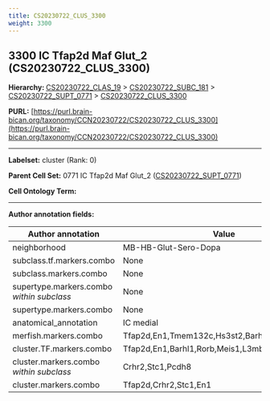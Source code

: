 ```yaml
---
title: CS20230722_CLUS_3300
weight: 3300
---
```

## 3300 IC Tfap2d Maf Glut_2 (CS20230722_CLUS_3300)
<b>Hierarchy: </b>
[CS20230722_CLAS_19](../CS20230722_CLAS_19) >
[CS20230722_SUBC_181](../CS20230722_SUBC_181) >
[CS20230722_SUPT_0771](../CS20230722_SUPT_0771) >
[CS20230722_CLUS_3300](../CS20230722_CLUS_3300)

**PURL:** [https://purl.brain-bican.org/taxonomy/CCN20230722/CS20230722_CLUS_3300](https://purl.brain-bican.org/taxonomy/CCN20230722/CS20230722_CLUS_3300)

---


**Labelset:** cluster (Rank: 0)

**Parent Cell Set:** 0771 IC Tfap2d Maf Glut_2 ([CS20230722_SUPT_0771](../CS20230722_SUPT_0771))



**Cell Ontology Term:** 

[MARKER GENES.]: #


---

[TRANSFERRED ANNOTATIONS.]: #


[AUTHOR ANNOTATION FIELDS.]: #


**Author annotation fields:**

| Author annotation | Value |
|-------------------|-------|
|neighborhood|MB-HB-Glut-Sero-Dopa|
|subclass.tf.markers.combo|None|
|subclass.markers.combo|None|
|supertype.markers.combo _within subclass_|None|
|supertype.markers.combo|None|
|anatomical_annotation|IC medial|
|merfish.markers.combo|Tfap2d,En1,Tmem132c,Hs3st2,Barhl1,Nptx2,Col8a1|
|cluster.TF.markers.combo|Tfap2d,En1,Barhl1,Rorb,Meis1,L3mbtl4|
|cluster.markers.combo _within subclass_|Crhr2,Stc1,Pcdh8|
|cluster.markers.combo|Tfap2d,Crhr2,Stc1,En1|
